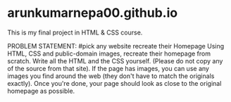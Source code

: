 # arunkumarnepa00.github.io

This is my final project in HTML & CSS course.

PROBLEM STATEMENT: #pick any website recreate their Homepage
                   Using HTML, CSS and public-domain images, recreate their homepage from scratch. Write all the HTML and the CSS yourself. (Please do not copy any of the source                      from that site). If the page has images, you can use any images you find around the web (they don't have to match the originals exactly). Once you're done, your                    page should look as close to the original homepage as possible.
